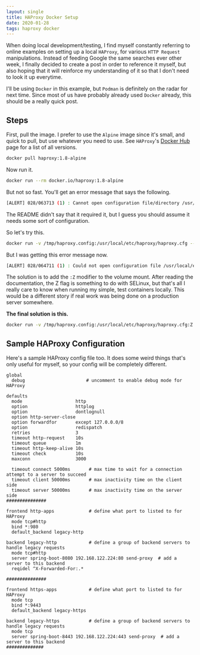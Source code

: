 ```yaml
---
layout: single
title: HAProxy Docker Setup
date: 2020-01-28
tags: haproxy docker
---
```


When doing local development/testing, I find myself constantly referring to online examples on setting up a local `HAProxy`, for various `HTTP Request` manipulations.  Instead of feeding Google the same searches ever other week, I finally decided to create a post in order to reference it myself, but also hoping that it will reinforce my understanding of it so that I don't need to look it up everytime.

I'll be using `Docker` in this example, but `Podman` is definitely on the radar for next time.  Since most of us have probably already used `Docker` already, this should be a really quick post.

## Steps
First, pull the image.  I prefer to use the `Alpine` image since it's small, and quick to pull, but use whatever you need to use.  See `HAProxy`'s [Docker Hub](https://hub.docker.com/_/haproxy) page for a list of all versions.

```bash
docker pull haproxy:1.8-alpine
```

Now run it.
```bash
docker run --rm docker.io/haproxy:1.8-alpine
```
But not so fast.  You'll get an error message that says the following.

```bash
[ALERT] 028/063713 (1) : Cannot open configuration file/directory /usr/local/etc/haproxy/haproxy.cfg : No such file or directory
```

The README didn't say that it required it, but I guess you should assume it needs some sort of configuration.


So let's try this.

```bash
docker run -v /tmp/haproxy.config:/usr/local/etc/haproxy/haproxy.cfg --rm docker.io/haproxy:1.8-alpine
```

But I was getting this error message now.

```bash
[ALERT] 028/064711 (1) : Could not open configuration file /usr/local/etc/haproxy/haproxy.cfg : Permission denied
```

The solution is to add the `:Z` modifier to the volume mount.  After reading the documentation, the Z flag is something to do with SELinux, but that's all I really care to know when running my simple, test containers locally.  This would be a different story if real work was being done on a production server somewhere.

**The final solution is this.**

```bash
docker run -v /tmp/haproxy.config:/usr/local/etc/haproxy/haproxy.cfg:Z --rm docker.io/haproxy:1.8-alpine
```


## Sample HAProxy Configuration
Here's a sample HAProxy config file too.  It does some weird things that's only useful for myself, so your config will be completely different.
```
global
  debug                       # uncomment to enable debug mode for HAProxy

defaults
  mode                    http
  option                  httplog
  option                  dontlognull
  option http-server-close
  option forwardfor       except 127.0.0.0/8
  option                  redispatch
  retries                 3
  timeout http-request    10s
  timeout queue           1m
  timeout http-keep-alive 10s
  timeout check           10s
  maxconn                 3000

  timeout connect 5000ms       # max time to wait for a connection attempt to a server to succeed
  timeout client 50000ms       # max inactivity time on the client side
  timeout server 50000ms       # max inactivity time on the server side
###############

frontend http-apps             # define what port to listed to for HAProxy
  mode tcp#http
  bind *:980
  default_backend legacy-http

backend legacy-http            # define a group of backend servers to handle legacy requests
  mode tcp#http
  server spring-boot-8080 192.168.122.224:80 send-proxy  # add a server to this backend
  reqidel ^X-Forwarded-For:.*

###############

frontend https-apps            # define what port to listed to for HAProxy
  mode tcp
  bind *:9443
  default_backend legacy-https

backend legacy-https           # define a group of backend servers to handle legacy requests
  mode tcp
  server spring-boot-8443 192.168.122.224:443 send-proxy  # add a server to this backend
##############
```
